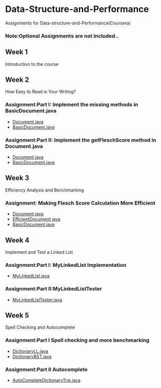 # Data-Structure-and-Performance

Assignments for Data-structure-and-Performance(Coursera)<br>
### Note:Optional Assignments are not included..
## Week 1

Introduction to the course<br>

## Week 2
How Easy to Read is Your Writing?

### Assignment:Part I:  Implement the missing methods in BasicDocument.java<br>
* <a href="https://github.com/hackSumit/Data-Structure-and-Performance/tree/master/MOOCTextEditor/src/document/Document.java">Document.java</a> 
* <a href="https://github.com/hackSumit/Data-Structure-and-Performance/tree/master/MOOCTextEditor/src/document/BasicDocument.java">BasicDocument.java</a> 

### Assignment:Part II:  Implement the getFleschScore method in Document.java<br>
* <a href="https://github.com/hackSumit/Data-Structure-and-Performance/tree/master/MOOCTextEditor/src/document/Document.java">Document.java</a> 
* <a href="https://github.com/hackSumit/Data-Structure-and-Performance/tree/master/MOOCTextEditor/src/document/BasicDocument.java">BasicDocument.java</a> 

## Week 3 
Efficiency Analysis and Benchmarking
### Assignment: Making Flesch Score Calculation More Efficient<br>
* <a href="https://github.com/hackSumit/Data-Structure-and-Performance/tree/master/MOOCTextEditor/src/document/Document.java">Document.java</a> 
* <a href="https://github.com/hackSumit/Data-Structure-and-Performance/tree/master/MOOCTextEditor/src/document/EfficientDocument.java">EfficientDocument.java</a> 
* <a href="https://github.com/hackSumit/Data-Structure-and-Performance/tree/master/MOOCTextEditor/src/document/BasicDocument.java">BasicDocument.java</a> 

## Week 4
Implement and Test a Linked List
### Assignment:Part I: MyLinkedList Implementation<br>
* <a href="https://github.com/hackSumit/Data-Structure-and-Performance/blob/master/MOOCTextEditor/src/textgen/MyLinkedList.java">MyLinkedList.java</a> 
### Assignment:Part II:MyLinkedListTester<br>
* <a href="https://github.com/hackSumit/Data-Structure-and-Performance/tree/master/MOOCTextEditor/src/document/ MyLinkedListTester.java"> MyLinkedListTester.java</a> 

## Week 5
Spell Checking and Autocomplete
### Assignment:Part I Spell checking and more benchmarking
* <a href="https://github.com/hackSumit/Data-Structure-and-Performance/tree/master/MOOCTextEditor/src/document/ MyLinkedListTester.java"> DictionaryLL.java </a> 
* <a href="https://github.com/hackSumit/Data-Structure-and-Performance/tree/master/MOOCTextEditor/src/document/ MyLinkedListTester.java"> DictionaryBST.java </a>

### Assignment:Part II Autocomplete
* <a href="https://github.com/hackSumit/Data-Structure-and-Performance/tree/master/MOOCTextEditor/src/document/ MyLinkedListTester.java"> AutoCompleteDictionaryTrie.java</a> 


